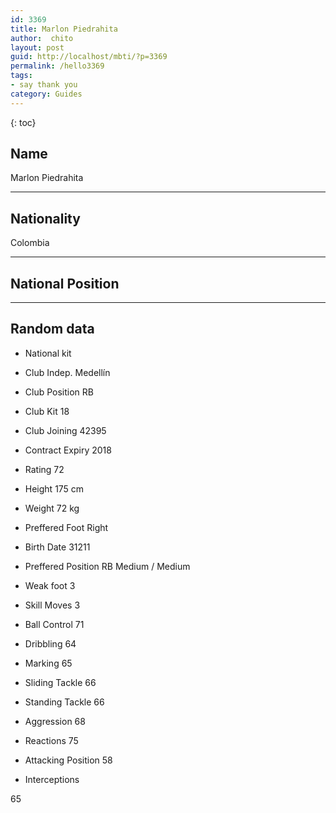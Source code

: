 ```yaml
---
id: 3369
title: Marlon Piedrahita
author:  chito 
layout: post
guid: http://localhost/mbti/?p=3369
permalink: /hello3369
tags:
- say thank you
category: Guides
---
```



{: toc}


## Name  
Marlon Piedrahita 

* * *

## Nationality  
Colombia 

* * *

## National Position 

* * *

## Random data 

  * National kit 
  * Club 
Indep. Medellín 

  * Club Position 
RB 

  * Club Kit 
18 

  * Club Joining 
42395 

  * Contract Expiry 
2018 

  * Rating 
72 

  * Height 
175 cm 

  * Weight 
72 kg 

  * Preffered Foot 
Right 

  * Birth Date 
31211 

  * Preffered Position 
RB Medium / Medium 

  * Weak foot 
3 

  * Skill Moves 
3 

  * Ball Control 
71 

  * Dribbling 
64 

  * Marking 
65 

  * Sliding Tackle 
66 

  * Standing Tackle 
66 

  * Aggression 
68 

  * Reactions 
75 

  * Attacking Position 
58 

  * Interceptions 

65</ul>